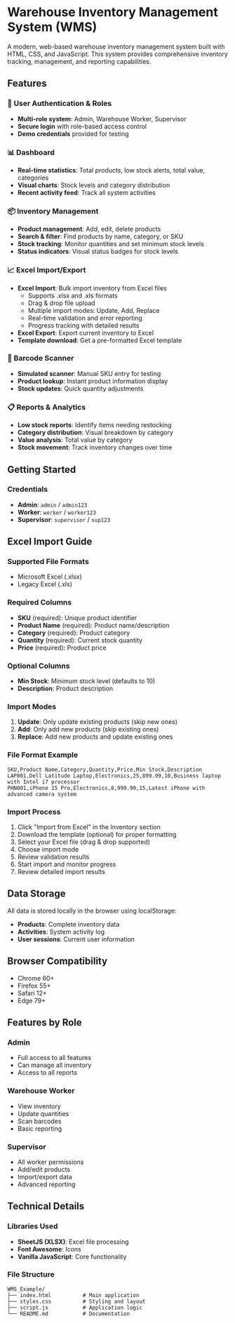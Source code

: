 # Warehouse Inventory Management System (WMS)

A modern, web-based warehouse inventory management system built with HTML, CSS, and JavaScript. This system provides comprehensive inventory tracking, management, and reporting capabilities.

## Features

### 🔐 User Authentication & Roles
- **Multi-role system**: Admin, Warehouse Worker, Supervisor
- **Secure login** with role-based access control
- **Demo credentials** provided for testing

### 📊 Dashboard
- **Real-time statistics**: Total products, low stock alerts, total value, categories
- **Visual charts**: Stock levels and category distribution
- **Recent activity feed**: Track all system activities

### 📦 Inventory Management
- **Product management**: Add, edit, delete products
- **Search & filter**: Find products by name, category, or SKU
- **Stock tracking**: Monitor quantities and set minimum stock levels
- **Status indicators**: Visual status badges for stock levels

### 📈 Excel Import/Export
- **Excel Import**: Bulk import inventory from Excel files
  - Supports .xlsx and .xls formats
  - Drag & drop file upload
  - Multiple import modes: Update, Add, Replace
  - Real-time validation and error reporting
  - Progress tracking with detailed results
- **Excel Export**: Export current inventory to Excel
- **Template download**: Get a pre-formatted Excel template

### 📱 Barcode Scanner
- **Simulated scanner**: Manual SKU entry for testing
- **Product lookup**: Instant product information display
- **Stock updates**: Quick quantity adjustments

### 📋 Reports & Analytics
- **Low stock reports**: Identify items needing restocking
- **Category distribution**: Visual breakdown by category
- **Value analysis**: Total value by category
- **Stock movement**: Track inventory changes over time

## Getting Started

### Credentials
- **Admin**: `admin` / `admin123`
- **Worker**: `worker` / `worker123`
- **Supervisor**: `supervisor` / `sup123`

## Excel Import Guide

### Supported File Formats
- Microsoft Excel (.xlsx)
- Legacy Excel (.xls)

### Required Columns
- **SKU** (required): Unique product identifier
- **Product Name** (required): Product name/description
- **Category** (required): Product category
- **Quantity** (required): Current stock quantity
- **Price** (required): Product price

### Optional Columns
- **Min Stock**: Minimum stock level (defaults to 10)
- **Description**: Product description

### Import Modes
1. **Update**: Only update existing products (skip new ones)
2. **Add**: Only add new products (skip existing ones)
3. **Replace**: Add new products and update existing ones

### File Format Example
```csv
SKU,Product Name,Category,Quantity,Price,Min Stock,Description
LAP001,Dell Latitude Laptop,Electronics,25,899.99,10,Business laptop with Intel i7 processor
PHN001,iPhone 15 Pro,Electronics,8,999.99,15,Latest iPhone with advanced camera system
```

### Import Process
1. Click "Import from Excel" in the Inventory section
2. Download the template (optional) for proper formatting
3. Select your Excel file (drag & drop supported)
4. Choose import mode
5. Review validation results
6. Start import and monitor progress
7. Review detailed import results

## Data Storage

All data is stored locally in the browser using localStorage:
- **Products**: Complete inventory data
- **Activities**: System activity log
- **User sessions**: Current user information

## Browser Compatibility

- Chrome 60+
- Firefox 55+
- Safari 12+
- Edge 79+

## Features by Role

### Admin
- Full access to all features
- Can manage all inventory
- Access to all reports

### Warehouse Worker
- View inventory
- Update quantities
- Scan barcodes
- Basic reporting

### Supervisor
- All worker permissions
- Add/edit products
- Import/export data
- Advanced reporting

## Technical Details

### Libraries Used
- **SheetJS (XLSX)**: Excel file processing
- **Font Awesome**: Icons
- **Vanilla JavaScript**: Core functionality

### File Structure
```
WMS_Example/
├── index.html          # Main application
├── styles.css          # Styling and layout
├── script.js           # Application logic
└── README.md           # Documentation
```
